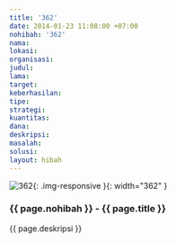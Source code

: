 ```yaml
---
title: '362'
date: 2014-01-23 11:08:00 +07:00
nohibah: '362'
nama: 
lokasi: 
organisasi: 
judul: 
lama: 
target: 
keberhasilan: 
tipe: 
strategi: 
kuantitas: 
dana: 
deskripsi: 
masalah: 
solusi: 
layout: hibah
---
```


![362](/static/img/hibahcms/362.png){: .img-responsive }{: width="362" }

### {{ page.nohibah }} - {{ page.title }}

{{ page.deskripsi }}
